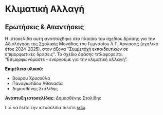 # Κλιματική Αλλαγή
## Ερωτήσεις & Απαντήσεις

Η ιστοσελίδα αυτή αναπτύχθηκε στο πλαίσιο του σχεδίου δράσης για την Αξιολόγηση της Σχολικής Μονάδας του Γυμνασίου Λ.Τ. Άρνισσας (σχολικό έτος 2024-2025), στον άξονα "Συμμετοχή εκπαιδευτικών σε επιμορφωτικές δράσεις". Το σχέδιο δράσης τιτλοφορείται "Επιμορφωνόμαστε - ενεργούμε για την κλιματική αλλαγή".

**Επιμέλεια υλικού:**
- Βούρου Χρυσούλα
- Παναγιωτίδου Αθανασία
- Δημοσθένης Σταλίδης

**Ανάπτυξη ιστοσελίδας:**
Δημοσθένης Σταλίδης

Για να δείτε την ιστοσελίδα πιέστε [εδώ](https://demosthenesst.github.io/climate-change/main.html).
